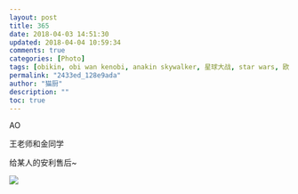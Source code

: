 ```yaml
---
layout: post
title: 365
date: 2018-04-03 14:51:30
updated: 2018-04-04 10:59:34
comments: true
categories: [Photo]
tags: [obikin, obi wan kenobi, anakin skywalker, 星球大战, star wars, 欧比旺, 安纳金, AO]
permalink: "2433ed_128e9ada"
author: "猫厨"
description: ""
toc: true
---
```


<p>AO</p> 
<p>王老师和金同学</p> 
<p>给某人的安利售后~</p>

![](/img/img_cVZNdzJtQk9JV2ZxTlRqcDN4ZnhYRnF6b0drN2RxVExyRERqaWREenQvOEJSOHB2ZU1MeXdnPT0.jpg)